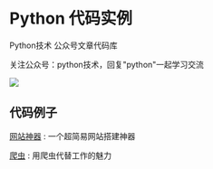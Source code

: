 # Python 代码实例

Python技术 公众号文章代码库


关注公众号：python技术，回复"python"一起学习交流

![](http://favorites.ren/assets/images/python.jpg)

## 代码例子

[网站神器](https://github.com/JustDoPython/python-examples/tree/master/qingxiangke/easyWeb) : 一个超简易网站搭建神器

[爬虫](https://github.com/JustDoPython/python-examples/tree/master/qingxiangke/Crawler) : 用爬虫代替工作的魅力